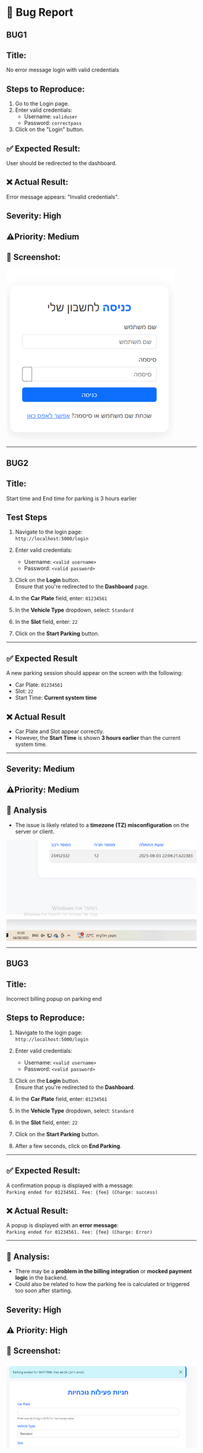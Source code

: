 # 🐞 Bug Report

## BUG1
## Title:
No error message login with valid credentials

## Steps to Reproduce:
1. Go to the Login page.
2. Enter valid credentials:  
   - Username: `validuser`  
   - Password: `correctpass`
3. Click on the "Login" button.

## ✅ Expected Result:
User should be redirected to the dashboard.

## ❌ Actual Result:
Error message appears: "Invalid credentials".

## Severity: High  
## ⚠Priority: Medium

## 📸 Screenshot:
![Login Error](./screenshots/login_no_error.PNG)

_______________________________________
## BUG2
## Title:
Start time and End time for parking is 3 hours earlier

## Test Steps
1. Navigate to the login page:  
   `http://localhost:5000/login`

2. Enter valid credentials:  
   - Username: `<valid username>`  
   - Password: `<valid password>`

3. Click on the **Login** button.  
   Ensure that you're redirected to the **Dashboard** page.

4. In the **Car Plate** field, enter: `01234561`

5. In the **Vehicle Type** dropdown, select: `Standard`

6. In the **Slot** field, enter: `22`

7. Click on the **Start Parking** button.

---

## ✅ Expected Result
A new parking session should appear on the screen with the following:

- Car Plate: `01234561`
- Slot: `22`
- Start Time: **Current system time**

## ❌ Actual Result
- Car Plate and Slot appear correctly.
- However, the **Start Time** is shown **3 hours earlier** than the current system time.
---
## Severity: Medium  
## ⚠Priority: Medium

## 🧠 Analysis
- The issue is likely related to a **timezone (TZ) misconfiguration** on the server or client.

![TZ Error](./screenshots/tz_error.PNG)
_______________________________________________


## BUG3
## Title:
Incorrect billing popup on parking end

## Steps to Reproduce:
1. Navigate to the login page:  
   `http://localhost:5000/login`

2. Enter valid credentials:  
   - Username: `<valid username>`  
   - Password: `<valid password>`

3. Click on the **Login** button.  
   Ensure that you're redirected to the **Dashboard**.

4. In the **Car Plate** field, enter: `01234561`

5. In the **Vehicle Type** dropdown, select: `Standard`

6. In the **Slot** field, enter: `22`

7. Click on the **Start Parking** button.

8. After a few seconds, click on **End Parking**.

---

## ✅ Expected Result:
A confirmation popup is displayed with a message:  
`Parking ended for 01234561. Fee: {fee} (Charge: success)`

## ❌ Actual Result:
A popup is displayed with an **error message**:  
`Parking ended for 01234561. Fee: {fee} (Charge: Error)`

---

## 🧠 Analysis:
- There may be a **problem in the billing integration** or **mocked payment logic** in the backend.
- Could also be related to how the parking fee is calculated or triggered too soon after starting.

## Severity: High  
## ⚠ Priority: High

## 📸 Screenshot:
![Fee Error](./screenshots/fee_parking_end_error.PNG)
